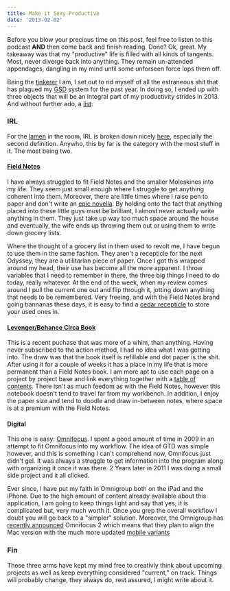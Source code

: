 ```yaml
---
title: Make it Sexy Productive
date: '2013-02-02'
---
```


Before you blow your precious time on this post, feel free to listen to this
podcast __AND__ then come back and finish reading. Done? Ok, great. My takeaway
was that my "productive" life is filled with all kinds of tangents. Most, never
diverge back into anything. They remain un-attended appendages, dangling in my
mind until some unforseen force lops them off.

Being the [tinkerer][2] I am, I set out to rid myself of all the estraneous shit
that has plagued my [GSD][9] system for the past year.
In doing so, I ended up with three objects that will be an integral part of my
productivity strides in 2013. And without further ado, a [list][10]:

### IRL

For the [lamen][3] in the room, IRL is broken down nicely [here][4], especially
the second definition. Anywho, this by far is the category with the most stuff in
it. The most being two.

#### [Field Notes][5]

I have always struggled to fit Field Notes and the smaller
Moleskines into my life. They seem just small enough where I struggle to get
anything coherent into them. Moreover, there are little times where I raise pen to
paper and don't write an [epic novella][11]. By holding onto the fact that anything placed into
these little guys must be brilliant, I almost never actually write anything in them.
They just take up way too much space around the house and eventually, the wife
ends up throwing them out or using them to write down grocery lists.

Where the thought of a grocery list in them used to revolt me, I have begun to use
them in the same fashion. They aren't a recepticle for the next Odyssey, they are
a utilitarian piece of paper. Once I got this wrapped around my head, their use
has become all the more apparent. I throw variables that I need to remember in there,
the three big things I need to do today, really whatever. At the end of the week,
when my review comes around I pull the current one out and flip through it, jotting
down anything that needs to be remembered. Very freeing, and with the Field Notes brand
going bannanas these days, it is easy to find a [cedar recepticle][5] to store your used ones in.

#### [Levenger/Behance Circa Book][6]

This is a recent puchase that was more of a whim, than anything. Having never
subscribed to the action method, I had no idea what I was getting into. The draw was
that the book itself is refillable and dot paper is the shit. After using it for
a couple of weeks it has a place in my life that is more permanent than a Field Notes
book. I am more apt to use each page on a project by project base and link everything
together with a [table of contents][7]. There isn't as much feedom as with the
Field Notes, however this notebook doesn't tend to travel far from my workbench. In addition,
I enjoy the paper size and tend to doodle and draw in-between notes, where space
is at a premium with the Field Notes.

#### Digital

This one is easy: [Omnifocus][8]. I spent a good amount of time in 2009 in an
attempt to fit Omnifocus into my workflow. The idea of GTD was simple however,
and this is something I can't comprehend now, Omnifocus just didn't gel. It was always
a struggle to get information into the program along with organizing it once it was there.
2 Years later in 2011 I was doing a small side project and it all clicked.

Ever since, I have put my faith in Omnigroup both on the iPad and the iPhone.
Due to the high amount of content already available about this application, I am
going to keep things light and say that yes, it is complicated but, very much
worth it. Once you grep the overall workflow I doubt you will go back to a
"simpler" solution. Moreover, the Omnigroup has [recently announced][12] Omnifocus 2
which means that they plan to align the Mac version with the much more updated [mobile
variants][13]

### Fin

These three arms have kept my mind free to creativly think about upcoming projects
as well as keep everything considered "current," on track. Things will probably change, they always do,
rest assured, I might write about it.

[2]: https://gimmebar.com/view/50730705aac422613b000001/big
[3]: http://www.urbandictionary.com/define.php?term=lamen+terms
[4]: http://www.urbandictionary.com/define.php?term=IRL
[5]: http://fieldnotesbrand.com/shop/
[6]: http://www.creativesoutfitter.com/product/29/action-circa-notebook
[7]: http://www.fourhourworkweek.com/blog/2007/12/05/how-to-take-notes-like-an-alpha-geek-plus-my-2600-date-challenge/
[8]: https://www.omnigroup.com/products/omnifocus/
[9]: http://www.doitfuckingnow.com/
[10]: http://youtu.be/-JFfN5pKzFU
[11]: http://www.amazon.com/s/ref=nb_sb_ss_i_1_10?url=search-alias%3Daps&field-keywords=mitchener&sprefix=bosch+icon%2Caps%2C162
[12]: http://www.omnigroup.com/blog/entry/debut-of-omnifocus-2
[13]: http://www.omnigroup.com/products/omnifocus-iphone/
